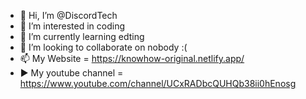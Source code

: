 - 👋 Hi, I’m @DiscordTech
- 👀 I’m interested in coding
- 🌱 I’m currently learning edting
- 💞️ I’m looking to collaborate on nobody :(
- 📫 My Website = https://knowhow-original.netlify.app/
-  ▶️ My youtube channel = https://www.youtube.com/channel/UCxRADbcQUHQb38ii0hEnosg

<!---
DiscordTech/DiscordTech is a ✨ special ✨ repository because its `README.md` (this file) appears on your GitHub profile.
You can click the Preview link to take a look at your changes.
--->
